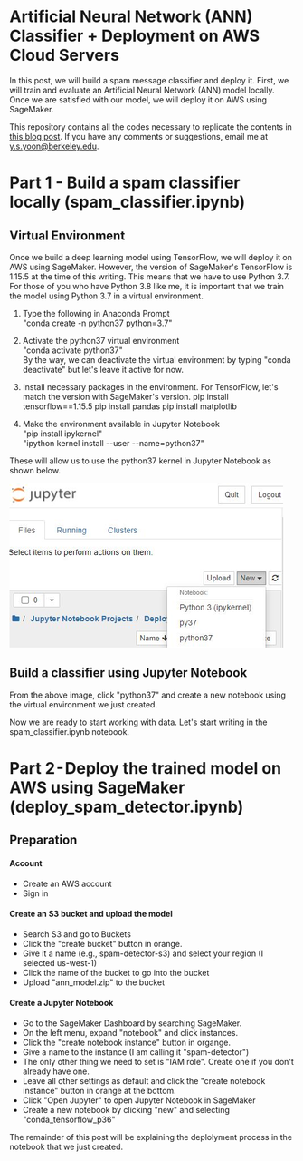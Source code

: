 # Artificial Neural Network (ANN) Classifier + Deployment on AWS Cloud Servers
In this post, we will build a spam message classifier and deploy it. First, we will train and evaluate an Artificial Neural Network (ANN) model locally. Once we are satisfied with our model, we will deploy it on AWS using SageMaker. 

This repository contains all the codes necessary to replicate the contents in <a href = "https://medium.com/@y.s.yoon/artificial-neural-network-ann-classifier-deployment-on-aws-cloud-servers-405254909161">this blog post</a>. If you have any comments or suggestions, email me at y.s.yoon@berkeley.edu.

# Part 1 - Build a spam classifier locally (spam_classifier.ipynb)

## Virtual Environment
Once we build a deep learning model using TensorFlow, we will deploy it on AWS using SageMaker. However, the version of SageMaker's TensorFlow is 1.15.5 at the time of this writing. This means that we have to use Python 3.7. For those of you who have Python 3.8 like me, it is important that we train the model using Python 3.7 in a virtual environment.

1. Type the following in Anaconda Prompt</br>
"conda create -n python37 python=3.7"


2. Activate the python37 virtual environment</br>
"conda activate python37"</br>
By the way, we can deactivate the virtual environment by typing "conda deactivate" but let's leave it active for now.


3. Install necessary packages in the environment. For TensorFlow, let's match the version with SageMaker's version.
pip install tensorflow==1.15.5
pip install pandas
pip install matplotlib


4. Make the environment available in Jupyter Notebook</br>
"pip install ipykernel"</br>
"ipython kernel install --user --name=python37"</br>

These will allow us to use the python37 kernel in Jupyter Notebook as shown below.

<img src ="https://github.com/youngdataspace/Build-and-Deploy-a-Spam-Detector-Model-on-AWS/blob/main/image_python37_kernel.JPG?raw=true">

## Build a classifier using Jupyter Notebook
From the above image, click "python37" and create a new notebook using the virtual environment we just created.

Now we are ready to start working with data. Let's start writing in the spam_classifier.ipynb notebook. 

# Part 2 - Deploy the trained model on AWS using SageMaker (deploy_spam_detector.ipynb)
## Preparation
#### Account
- Create an AWS account
- Sign in
#### Create an S3 bucket and upload the model
- Search S3 and go to Buckets
- Click the "create bucket" button in orange.
- Give it a name (e.g., spam-detector-s3) and select your region (I selected us-west-1)
- Click the name of the bucket to go into the bucket
- Upload "ann_model.zip" to the bucket
#### Create a Jupyter Notebook  
- Go to the SageMaker Dashboard by searching SageMaker.
- On the left menu, expand "notebook" and click instances.
- Click the "create notebook instance" button in organge.
- Give a name to the instance (I am calling it "spam-detector")
- The only other thing we need to set is "IAM role". Create one if you don't already have one.
- Leave all other settings as default and click the "create notebook instance" button in orange at the bottom.
- Click "Open Jupyter" to open Jupyter Notebook in SageMaker
- Create a new notebook by clicking "new" and selecting "conda_tensorflow_p36"

The remainder of this post will be explaining the deplolyment process in the notebook that we just created.
